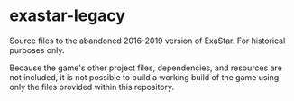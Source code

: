 # exastar-legacy
Source files to the abandoned 2016-2019 version of ExaStar. For historical purposes only.

Because the game's other project files, dependencies, and resources are not included, it is not possible to build a working build of the game using only the files provided within this repository.
